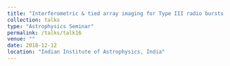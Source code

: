 ```yaml
---
title: "Interferometric & tied array imaging for Type III radio bursts with LOFAR"
collection: talks
type: "Astrophysics Seminar"
permalink: /talks/talk16
venue: ""
date: 2018-12-12
location: "Indian Institute of Astrophysics, India"
---
```

